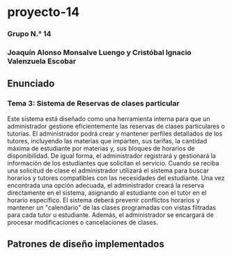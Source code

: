 # proyecto-14
### Grupo N.° 14

### Joaquín Alonso Monsalve Luengo y Cristóbal Ignacio Valenzuela Escobar

## Enunciado

### Tema 3: Sistema de Reservas de clases particular

Este sistema está diseñado como una herramienta interna para que un administrador gestione eficientemente las reservas de clases particulares o tutorías. El administrador podrá crear y mantener perfiles detallados de los tutores, incluyendo las materias que imparten, sus tarifas, la cantidad máxima de estudiante por materias y, sus bloques de horarios de disponibilidad. De igual forma, el administrador registrará y gestionará la información de los estudiantes que solicitan el servicio. Cuando se reciba una solicitud de clase el administrador utilizará el sistema para buscar horarios y tutores compatibles con las necesidades del estudiante. Una vez encontrada una opción adecuada, el administrador creará la reserva directamente en el sistema, asignando al estudiante con el tutor en el horario específico. El sistema deberá prevenir conflictos horarios y mantener un "calendario" de las clases programadas con vistas filtradas para cada tutor u estudiante.  Además, el administrador se encargará de procesar modificaciones o cancelaciones de clases.

## Patrones de diseño implementados